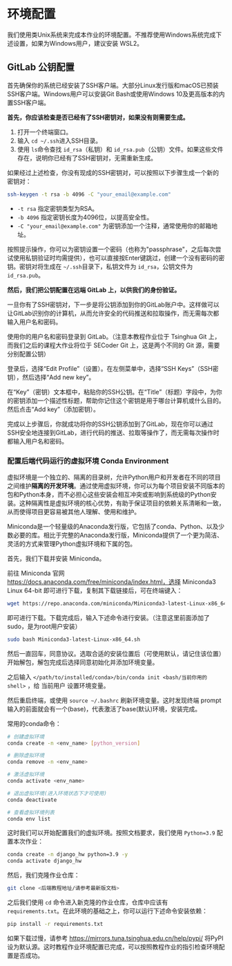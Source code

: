 # 环境配置

我们使用类Unix系统来完成本作业的环境配置。不推荐使用Windows系统完成下述设置，如果为Windows用户，建议安装 WSL2。

## GitLab 公钥配置

首先确保你的系统已经安装了SSH客户端。大部分Linux发行版和macOS已预装SSH客户端。Windows用户可以安装Git Bash或使用Windows 10及更高版本的内置SSH客户端。

**首先，你应该检查是否已经有了SSH密钥对，如果没有则需要生成。**

1. 打开一个终端窗口。
2. 输入 `cd ~/.ssh`进入SSH目录。
3. 使用 `ls`命令查找 `id_rsa`（私钥）和 `id_rsa.pub`（公钥）文件。如果这些文件存在，说明你已经有了SSH密钥对，无需重新生成。

如果经过上述检查，你没有现成的SSH密钥对，可以按照以下步骤生成一个新的密钥对：

```bash
ssh-keygen -t rsa -b 4096 -C "your_email@example.com"
```

- `-t rsa` 指定密钥类型为RSA。
- `-b 4096` 指定密钥长度为4096位，以提高安全性。
- `-C "your_email@example.com"` 为密钥添加一个注释，通常使用你的邮箱地址。

按照提示操作，你可以为密钥设置一个密码（也称为"passphrase"，之后每次尝试使用私钥验证时均需提供），也可以直接按Enter键跳过，创建一个没有密码的密钥。密钥对将生成在 `~/.ssh`目录下，私钥文件为 `id_rsa`，公钥文件为 `id_rsa.pub`。

**然后，我们把公钥配置在远端 GitLab 上，以供我们的身份验证。**

一旦你有了SSH密钥对，下一步是将公钥添加到你的GitLab账户中。这样做可以让GitLab识别你的计算机，从而允许安全的代码推送和拉取操作，而无需每次都输入用户名和密码。

使用你的用户名和密码登录到 GitLab。（注意本教程作业位于 Tsinghua Git 上，而我们之后的课程大作业将位于 SECoder Git 上，这是两个不同的 Git 源，需要分别配置公钥）

登录后，选择“Edit Profile”（设置）。在左侧菜单中，选择“SSH Keys”（SSH密钥），然后选择“Add new key”。

在“Key”（密钥）文本框中，粘贴你的SSH公钥。在“Title”（标题）字段中，为你的密钥添加一个描述性标题，帮助你记住这个密钥是用于哪台计算机或什么目的。然后点击“Add key”（添加密钥）。

完成以上步骤后，你就成功将你的SSH公钥添加到了GitLab，现在你可以通过SSH安全地连接到GitLab，进行代码的推送、拉取等操作了，而无需每次操作时都输入用户名和密码。

### 配置后端代码运行的虚拟环境 Conda Environment

虚拟环境是一个独立的、隔离的目录树，允许Python用户和开发者在不同的项目之间维护**隔离的开发环境**。通过使用虚拟环境，你可以为每个项目安装不同版本的包和Python本身，而不必担心这些安装会相互冲突或影响到系统级的Python安装。这种隔离性是虚拟环境的核心优势，有助于保证项目的依赖关系清晰和一致，从而使得项目更容易被其他人理解、使用和维护。

Miniconda是一个轻量级的Anaconda发行版，它包括了conda、Python、以及少数必要的库。相比于完整的Anaconda发行版，Miniconda提供了一个更为简洁、灵活的方式来管理Python虚拟环境和下属的包。

首先，我们下载并安装 Miniconda。

前往 Miniconda 官网 https://docs.anaconda.com/free/miniconda/index.html，选择 Miniconda3 Linux 64-bit 即可进行下载，复制其下载链接后，可在终端键入：

```bash
wget https://repo.anaconda.com/miniconda/Miniconda3-latest-Linux-x86_64.sh
```

即可进行下载。下载完成后，输入下述命令进行安装。（注意这里前面添加了sudo，是为root用户安装）

```bash
sudo bash Miniconda3-latest-Linux-x86_64.sh
```

然后一直回车，同意协议。选取合适的安装位置后（可使用默认，请记住该位置）开始解包，解包完成后选择同意初始化并添加环境变量。

之后输入 `</path/to/installed/conda>/bin/conda init <bash/当前你用的shell>` ，给 当前用户 设置环境变量。

然后重启终端，或使用 `source ~/.bashrc` 刷新环境变量。这时发现终端 prompt 输入的前面就会有一个(base)，代表激活了base(默认)环境，安装完成。

常用的conda命令：

```bash
# 创建虚拟环境
conda create -n <env_name> [python_version]

# 删除虚拟环境
conda remove -n <env_name>

# 激活虚拟环境
conda activate <env_name> 

# 退出虚拟环境(进入环境状态下才可使用)
conda deactivate 

# 查看虚拟环境列表
conda env list
```

这时我们可以开始配置我们的虚拟环境。按照文档要求，我们使用 `Python=3.9` 配置本次作业：

```bash
conda create -n django_hw python=3.9 -y
conda activate django_hw
```

然后，我们克隆作业仓库：

```bash
git clone <后端教程地址/请参考最新版文档>
```

之后我们使用 `cd` 命令进入新克隆的作业仓库，仓库中应该有 `requirements.txt`。在此环境的基础之上，你可以运行下述命令安装依赖：

```bash
pip install -r requirements.txt
```

如果下载过慢，请参考 https://mirrors.tuna.tsinghua.edu.cn/help/pypi/ 将PyPI设为默认源。这时教程作业环境配置已完成，可以按照教程作业的指引检查环境配置是否成功。
